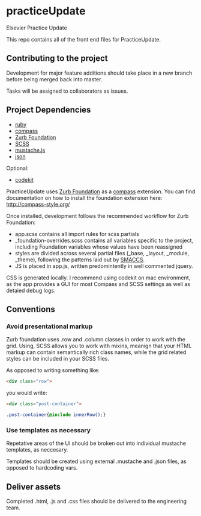 practiceUpdate
==============

Elsevier Practice Update

This repo contains all of the front end files for PracticeUpdate.

## Contributing to the project

Development for major feature additions should take place in a new branch before being merged back into master.

Tasks will be assigned to collaborators as issues.

## Project Dependencies
- [ruby](http://www.ruby-lang.org/en/)
- [compass](http://compass-style.org/)
- [Zurb Foundation](http://foundation.zurb.com/)
- [SCSS](http://sass-lang.com/)
- [mustache.js](https://github.com/janl/mustache.js)
- [json](http://www.json.org/)

Optional:

- [codekit](http://incident57.com/codekit/)

PracticeUpdate uses [Zurb Foundation](http://foundation.zurb.com/) as a [compass](http://compass-style.org/) extension. You can find documentation on how to install the foundation extension here: http://compass-style.org/

Once installed, development follows the recommended workflow for Zurb Foundation:

- app.scss contains all import rules for scss partials
- _foundation-overrides.scss contains all variables specific to the project, including Foundation variables whose values have been reassigned
- styles are divided across several partial files (_base, _layout, _module, _theme), following the patterns laid out by [SMACCS](http://smacss.com/). 
- JS is placed in app.js, written predomintently in well commented jquery.

CSS is generated locally. I recommend using codekit on mac environment, as the app provides a GUI for most Compass and SCSS settings as well as detaied debug logs.

## Conventions

### Avoid presentational markup

Zurb foundation uses .row and .column classes in order to work with the grid. Using, SCSS allows you to work with mixins, meanign that your HTML markup can contain semantically rich class names, while the grid related styles can be included in your SCSS files.

As opposed to writing something like:

```html
<div class="row">
```

you would write:

```html
<div class="post-container">
```

```scss
.post-container{@include innerRow();}
```

### Use templates as necessary

Repetative areas of the UI should be broken out into individual mustache templates, as neccesary.

Templates should be created using external .mustache and .json files, as opposed to hardcoding vars.

## Deliver assets

Completed .html, .js and .css files should be delivered to the engineering team.



